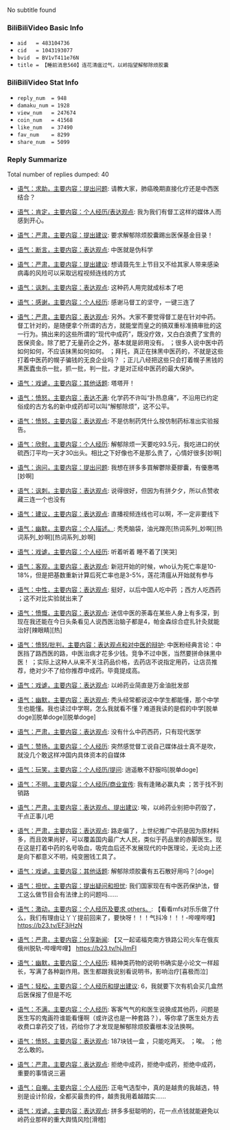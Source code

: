 No subtitle found
### BiliBiliVideo Basic Info
- `aid   = 483104736`
- `cid   = 1043193077`
- `bvid  = BV1vT411e76N`
- `title = 【睡前消息560】连花清瘟过气，以岭指望解郁除烦胶囊`

### BiliBiliVideo Stat Info
- `reply_num  = 948`
- `damaku_num = 1928`
- `view_num   = 247674`
- `coin_num   = 41568`
- `like_num   = 37490`
- `fav_num    = 8299`
- `share_num  = 5099`

### Reply Summarize
Total number of replies dumped: 40

 - [语气：求助，主要内容：提出问题](https://www.bilibili.com/h5/comment/sub?oid=483104736&pageType=1&root=155325311376): 请教大家，肺癌晚期直接化疗还是中西医结合？

 - [语气：肯定，主要内容：个人经历/表达观点](https://www.bilibili.com/h5/comment/sub?oid=483104736&pageType=1&root=155324577264): 我为我们有督工这样的媒体人而感到开心。

 - [语气：严肃，主要内容：提出建议](https://www.bilibili.com/h5/comment/sub?oid=483104736&pageType=1&root=155324573936): 要求解郁除烦胶囊踢出医保基金目录！

 - [语气：断言，主要内容：表达观点](https://www.bilibili.com/h5/comment/sub?oid=483104736&pageType=1&root=155324292848): 中医就是伪科学

 - [语气：严肃，主要内容：提出建议](https://www.bilibili.com/h5/comment/sub?oid=483104736&pageType=1&root=155324168720): 想请聂先生上节目又不给其家人带来感染病毒的风险可以采取远程视频连线的方式

 - [语气：讽刺，主要内容：表达观点](https://www.bilibili.com/h5/comment/sub?oid=483104736&pageType=1&root=155323716512): 这种药人用完就成标本了吧

 - [语气：感谢，主要内容：个人经历](https://www.bilibili.com/h5/comment/sub?oid=483104736&pageType=1&root=155323272288): 感谢马督工的坚守，一键三连了

 - [语气：严肃，主要内容：表达观点](https://www.bilibili.com/h5/comment/sub?oid=483104736&pageType=1&root=155322955808): 另外。大家不要觉得督工是在针对中药。督工针对的，是随便拿个所谓的古方，就能堂而皇之的搞双重标准搞审批的这一行为。搞出来的这些所谓的“现代中成药”，既没疗效，又白白浪费了宝贵的医保资金。除了肥了无量药企之外，基本就是卵用没有。 ；很多人说中医中药如何如何，不应该抹黑如何如何。 ；拜托，真正在抹黑中医药的，不就是这些打着中医药的幌子骗钱的无良企业吗？ ；正儿八经把这些只会打着幌子黑钱的黑医蠹虫杀一批，抓一批，判一批，才是对正经中医药的最大保护。

 - [语气：戏谑，主要内容：其他话题](https://www.bilibili.com/h5/comment/sub?oid=483104736&pageType=1&root=155322901888): 塔塔开！

 - [语气：愤怒，主要内容：表达不满](https://www.bilibili.com/h5/comment/sub?oid=483104736&pageType=1&root=155322556224): 化学药不许叫“扑热息痛”，不沿用已约定俗成的古方名的新中成药却可以叫“解郁除烦”，这不公平。

 - [语气：愤怒，主要内容：表达观点](https://www.bilibili.com/h5/comment/sub?oid=483104736&pageType=1&root=155322451040): 不是仿制药凭什么按仿制药标准出实验报告。

 - [语气：欣慰，主要内容：个人经历](https://www.bilibili.com/h5/comment/sub?oid=483104736&pageType=1&root=155322268368): 解郁除烦一天要吃93.5元，我吃进口的伏硫西汀平均一天才30出头。相比之下好像也不是那么贵了，心情好很多[妙啊]

 - [语气：询问，主要内容：提出问题](https://www.bilibili.com/h5/comment/sub?oid=483104736&pageType=1&root=155322237184): 我想在拼多多買解鬱除憂膠囊，有優惠嗎[妙啊]

 - [语气：讽刺，主要内容：表达观点](https://www.bilibili.com/h5/comment/sub?oid=483104736&pageType=1&root=155322090112): 说得很好，但因为有拼夕夕，所以点赞收藏三连一个也没有

 - [语气：建议，主要内容：表达观点](https://www.bilibili.com/h5/comment/sub?oid=483104736&pageType=1&root=155321953712): 直播视频连线也可以啊，不一定非要线下

 - [语气：幽默，主要内容：个人描述。](https://www.bilibili.com/h5/comment/sub?oid=483104736&pageType=1&root=155321481376): 秃秃脑袋，油光蹭亮[热词系列_妙啊][热词系列_妙啊][热词系列_妙啊]

 - [语气：戏谑，主要内容：个人经历](https://www.bilibili.com/h5/comment/sub?oid=483104736&pageType=1&root=155321304544): 听着听着 睡不着了[笑哭]

 - [语气：客观，主要内容：表达观点](https://www.bilibili.com/h5/comment/sub?oid=483104736&pageType=1&root=155321164448): 新冠开始的时候，who认为死亡率是10-18%，但是把基数重新计算后死亡率也是3-5%，莲花清瘟从开始就有参与

 - [语气：中性，主要内容：表达观点](https://www.bilibili.com/h5/comment/sub?oid=483104736&pageType=1&root=155320870976): 挺好，以后中国人吃中药 ；西方人吃西药 ；这不对比实验就出来了

 - [语气：愤慨，主要内容：表达观点](https://www.bilibili.com/h5/comment/sub?oid=483104736&pageType=1&root=155320828416): 迷信中医的荼毒在某些人身上有多深，到现在我还能在今日头条看见人说西医治脑子都是4，帕金森综合症扎针灸就能治好[辣眼睛][热]

 - [语气：愤怒/批判，主要内容：表达观点和对中医的辩护](https://www.bilibili.com/h5/comment/sub?oid=483104736&pageType=1&root=155320788688): 中医粉经典言论：中医挡了路西医的路，中医治病才花多少钱。竞争不过中医，当然要拼命抹黑中医！ ；实际上这种人从来不关注药品价格，去药店不说指定用药，让店员推荐，绝对少不了给你推荐中成药。毕竟提成高。

 - [语气：戏谑，主要内容：表达观点](https://www.bilibili.com/h5/comment/sub?oid=483104736&pageType=1&root=155320816240): 以岭药业简直是万金油批发部

 - [语气：幽默，主要内容：表达观点](https://www.bilibili.com/h5/comment/sub?oid=483104736&pageType=1&root=155320764816): 秃头经常都说这中学生都能懂，那个中学生也能懂。我也读过中学啊，怎么我就看不懂？难道我读的是假的中学[脱单doge][脱单doge][脱单doge]

 - [语气：严肃，主要内容：表达观点](https://www.bilibili.com/h5/comment/sub?oid=483104736&pageType=1&root=155320448464): 没有什么中药西药，只有现代医学

 - [语气：赞扬，主要内容：个人经历](https://www.bilibili.com/h5/comment/sub?oid=483104736&pageType=1&root=155320222768): 突然感觉督工说自己媒体战士真不是吹，就没几个敢这样冲国内具体资本的自媒体

 - [语气：玩笑，主要内容：个人经历/提问](https://www.bilibili.com/h5/comment/sub?oid=483104736&pageType=1&root=155320222256): 逍遥散不舒服吗[脱单doge]

 - [语气：不明，主要内容：个人经历/商业宣传](https://www.bilibili.com/h5/comment/sub?oid=483104736&pageType=1&root=155320201296): 我有逢赌必赢丸卖 ；苦于找不到销路

 - [语气：严肃，主要内容：表达观点、提出建议](https://www.bilibili.com/h5/comment/sub?oid=483104736&pageType=1&root=155319973792): 唉，以岭药业别把中药毁了，干点正事儿吧

 - [语气：严肃，主要内容：表达观点](https://www.bilibili.com/h5/comment/sub?oid=483104736&pageType=1&root=155319961568): 路走偏了，上世纪推广中药是因为原材料多，而且效果尚好，可以覆盖国内最广大人民，类似于药品里的赤脚医生。现在这是打着中药的名号吸血，吸完血后还不发展现代的中医理论，无论向上还是向下都意义不明，纯变圈钱工具了。

 - [语气：戏谑，主要内容：其他话题](https://www.bilibili.com/h5/comment/sub?oid=483104736&pageType=1&root=155319776448): 解郁除烦胶囊有五石散好用吗？[doge]

 - [语气：担忧，主要内容：提出疑问和担忧](https://www.bilibili.com/h5/comment/sub?oid=483104736&pageType=1&root=155319712224): 我们国家现在有中医药保护法，督工这么做节目会有法律上的问题吗……

 - [语气：激动，主要内容：个人经历及要求 others。](https://www.bilibili.com/h5/comment/sub?oid=483104736&pageType=1&root=155319512448): 【看看mfs对乐乐做了什么，我们有理由让丫丫提前回来了，要快呀！！！气抖冷！！！-哔哩哔哩】 https://b23.tv/EF3jHzN

 - [语气：严肃，主要内容：分享新闻](https://www.bilibili.com/h5/comment/sub?oid=483104736&pageType=1&root=155319421856): 【又一起诺福克南方铁路公司火车在俄亥俄州脱轨-哔哩哔哩】 https://b23.tv/hjJlmFI

 - [语气：幽默，主要内容：个人经历](https://www.bilibili.com/h5/comment/sub?oid=483104736&pageType=1&root=155319036224): 精神类药物的说明书确实是小论文一样超长，写满了各种副作用。医生都跟我说别看说明书，影响治疗[喜极而泣]

 - [语气：轻松，主要内容：个人经历和提出建议](https://www.bilibili.com/h5/comment/sub?oid=483104736&pageType=1&root=155319010944): 6，我就要下次有机会买几盒然后医保报了但是不吃

 - [语气：不满，主要内容：个人经历](https://www.bilibili.com/h5/comment/sub?oid=483104736&pageType=1&root=155318890992): 客客气气的和医生说换成其他药，问题是医生写的鬼画符谁能看懂啊（或许这也是一种套路？），等你拿了医生处方去收费口拿药交了钱，药给你了才发现是解郁除烦胶囊根本没法换啊。

 - [语气：愤怒，主要内容：表达观点](https://www.bilibili.com/h5/comment/sub?oid=483104736&pageType=1&root=155318643104): 187块钱一盒 ，只能吃两天。 ；唉。 ；他怎么敢的。

 - [语气：严肃，主要内容：表达观点](https://www.bilibili.com/h5/comment/sub?oid=483104736&pageType=1&root=155318526688): 拒绝中成药，拒绝中成药，拒绝中成药，重要的事情说三遍

 - [语气：自嘲，主要内容：个人经历](https://www.bilibili.com/h5/comment/sub?oid=483104736&pageType=1&root=155318427616): 正电气选型中，真的是越贵的我越选，特别是设计阶段，全都买最贵的件，越贵我用着越踏实......

 - [语气：戏谑，主要内容：表达观点](https://www.bilibili.com/h5/comment/sub?oid=483104736&pageType=1&root=155318220160): 拼多多挺聪明的，花一点点钱就能避免以岭药业那样的重大舆情风险[滑稽]
